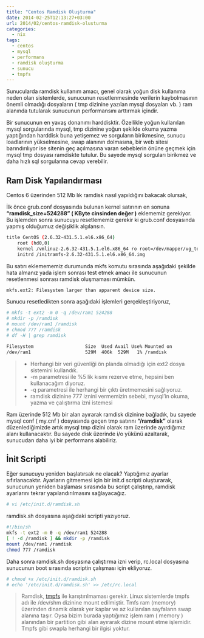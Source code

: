```yaml
---
title: "Centos Ramdisk Oluşturma"
date: 2014-02-25T12:13:27+03:00
url: 2014/02/centos-ramdisk-olusturma
categories:
  - nix
tags:
  - centos
  - mysql
  - performans
  - ramdisk oluşturma
  - sunucu
  - tmpfs
---
```

Sunucularda ramdisk kullanım amacı, genel olarak yoğun disk kullanıma neden olan sistemlerde, sunucunun resetlenmesinde verilerin kaybolmasının önemli olmadığı dosyaların ( tmp dizinine yazılan mysql dosyaları vb. ) ram alanında tutularak sunucunun performansını arttırmak içindir.

Bir sunucunun en yavaş donanımı harddisktir. Özellikle yoğun kullanılan mysql sorgularında mysql, tmp dizinine yoğun şekilde okuma yazma yaptığından harddisk buna yetişemez ve sorguların birikmesine, sunucu loadlarının yükselmesine, swap alanının dolmasına, bir web sitesi barındırılıyor ise sitenin geç açılmasına varan sebeblerin önüne geçmek için mysql tmp dosyası ramdiskte tutulur. Bu sayede mysql sorguları birikmez ve daha hızlı sql sorgularına cevap verebilir.

## Ram Disk Yapılandırması

Centos 6 üzerinden 512 Mb lık ramdisk nasıl yapıldığını bakacak olursak,

İlk önce grub.conf dosyasında bulunan kernel satırının en sonuna **“ramdisk_size=524288” ( KByte cinsinden değer )** eklememiz gerekiyor. Bu işlemden sonra sunucuyu resetlememiz gerekir ki grub.conf dosyasında yapmış olduğumuz değişiklik algılansın.

```sh
title CentOS (2.6.32-431.5.1.el6.x86_64)
	root (hd0,0)
	kernel /vmlinuz-2.6.32-431.5.1.el6.x86_64 ro root=/dev/mapper/vg_test-lv_root rd_NO_LUKS  KEYBOARDTYPE=pc KEYTABLE=trq LANG=en_US.UTF-8 rd_NO_MD rd_LVM_LV=vg_test/lv_swap SYSFONT=latarcyrheb-sun16 crashkernel=auto rd_NO_DM rd_LVM_LV=vg_test/lv_root rhgb quiet ramdisk_size=524288
	initrd /initramfs-2.6.32-431.5.1.el6.x86_64.img
```

Bu satırı eklemememiz durumunda mkfs komutu sırasında aşağıdaki şekilde hata almanız yada işlem sonrası test etmek amacı ile sunucunun resetlenmesi sonrası ramdisk oluşmaması mümkün.

```sh
mkfs.ext2: Filesystem larger than apparent device size.
```

Sunucu resetledikten sonra aşağıdaki işlemleri gerçekleştiriyoruz,

```sh
# mkfs -t ext2 -m 0 -q /dev/ram1 524288
# mkdir -p /ramdisk
# mount /dev/ram1 /ramdisk
# chmod 777 /ramdisk
# df -H | grep ramdisk
```

```sh
Filesystem                   Size  Used Avail Use% Mounted on
/dev/ram1                    529M  406k  529M   1% /ramdisk
```

> * Herhangi bir veri güvenliği ön planda olmadığı için ext2 dosya sistemini kullandık.
> * -m parametresi ile %5 lik kısmı rezerve etme, hepsini ben kullanacağım diyoruz.
> * -q parametresi ile herhangi bir çıktı üretmemesini sağlıyoruz.
> * ramdisk dizinine 777 iznini vermemizin sebebi, mysql’in okuma, yazma ve çalıştırma izni istemesi

Ram üzerinde 512 Mb bir alan ayırarak ramdisk dizinine bağladık, bu  sayede mysql conf ( my.cnf ) dosyasında geçen tmp satırını **“/ramdisk”** olarak düzenlediğimizde artık mysql tmp dizini olarak ram üzerinde ayırdığımız alanı kullanacaktır. Bu sayede disk üzerinde i/o yükünü azaltarak, sunucudan daha iyi bir performans alabiliriz.

## İnit Scripti

Eğer sunucuyu yeniden başlatırsak ne olacak? Yaptığımız ayarlar sıfırlanacaktır. Ayarların gitmemesi için bir init.d scripti oluşturarak, sunucunun yeniden başlaması sırasında bu script çalıştırıp, ramdisk ayarlarını tekrar yapılandırılmasını sağlayacağız.

```sh
# vi /etc/init.d/ramdisk.sh
```
ramdisk.sh dosyasına aşağıdaki scripti yazıyoruz.

```sh
#!/bin/sh
mkfs -t ext2 -m 0 -q /dev/ram1 524288
[ ! -d /ramdisk ] && mkdir -p /ramdisk
mount /dev/ram1 /ramdisk
chmod 777 /ramdisk
```
Daha sonra ramdisk.sh dosyasına çalıştırma izni verip, rc.local dosyasına sunucunun boot sırasında scriptin çalışması için ekliyoruz.

```sh
# chmod +x /etc/init.d/ramdisk.sh
# echo '/etc/init.d/ramdisk.sh' >> /etc/rc.local
```

> Ramdisk, [tmpfs](https://www.kernel.org/doc/Documentation/filesystems/tmpfs.txt) ile karıştırılmaması gerekir. 
> Linux sistemlerde tmpfs adı ile /dev/shm dizinine mount edilmiştir. 
> Tmfs ram (memory) üzerinden dinamik olarak yer kaplar ve az kullanılan sayfaların swap alanına taşır. 
> Oysa bizim burada yaptığımız işlem ram ( memory ) alanından bir partition gibi alan ayırarak dizine mount etme işlemidir. 
> Tmpfs gibi swapla herhangi bir ilgisi yoktur.